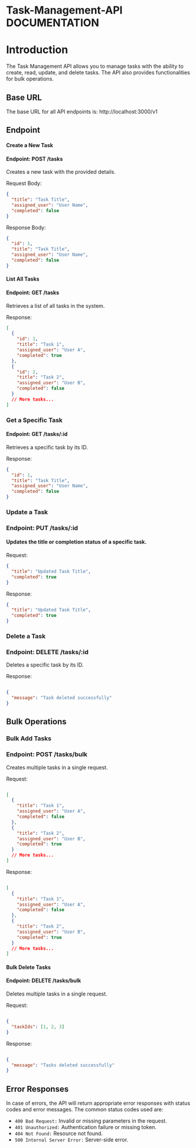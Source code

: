 # Task-Management-API DOCUMENTATION

# Introduction

The Task Management API allows you to manage tasks with the ability to create, read, update, and delete tasks. The API also provides functionalities for bulk operations.

## Base URL

The base URL for all API endpoints is: http://localhost:3000/v1

## Endpoint

#### Create a New Task
#### Endpoint: POST /tasks

Creates a new task with the provided details.

Request Body:


```json
{
  "title": "Task Title",
  "assigned_user": "User Name",
  "completed": false
}

```

Response Body:

```json
{
  "id": 1,
  "title": "Task Title",
  "assigned_user": "User Name",
  "completed": false
}

```

#### List All Tasks
#### Endpoint: GET /tasks

Retrieves a list of all tasks in the system.

Response:


```json
[
  {
    "id": 1,
    "title": "Task 1",
    "assigned_user": "User A",
    "completed": true
  },
  {
    "id": 2,
    "title": "Task 2",
    "assigned_user": "User B",
    "completed": false
  }
  // More tasks...
]

```

### Get a Specific Task
#### Endpoint: GET /tasks/:id

Retrieves a specific task by its ID.

Response:


```json
{
  "id": 1,
  "title": "Task Title",
  "assigned_user": "User Name",
  "completed": false
}

```

### Update a Task
### Endpoint: PUT /tasks/:id

#### Updates the title or completion status of a specific task.

Request:


```json
{
  "title": "Updated Task Title",
  "completed": true
}

```

Response:

```json
{
  "title": "Updated Task Title",
  "completed": true
}

```


### Delete a Task
### Endpoint: DELETE /tasks/:id

Deletes a specific task by its ID.

Response:


```json

{
  "message": "Task deleted successfully"
}

```

## Bulk Operations

### Bulk Add Tasks
### Endpoint: POST /tasks/bulk

Creates multiple tasks in a single request.

Request:

```json

[
  {
    "title": "Task 1",
    "assigned_user": "User A",
    "completed": false
  },
  {
    "title": "Task 2",
    "assigned_user": "User B",
    "completed": true
  }
  // More tasks...
]

```

Response:

```json

[
  {
    "title": "Task 1",
    "assigned_user": "User A",
    "completed": false
  },
  {
    "title": "Task 2",
    "assigned_user": "User B",
    "completed": true
  }
  // More tasks...
]

```

#### Bulk Delete Tasks
#### Endpoint: DELETE /tasks/bulk

Deletes multiple tasks in a single request.

Request:

```json

{
  "taskIds": [1, 2, 3]
}

```

Response:

```json

{
  "message": "Tasks deleted successfully"
}

```

## Error Responses

In case of errors, the API will return appropriate error responses with status codes and error messages. The common status codes used are:

* `400 Bad Request:` Invalid or missing parameters in the request.
* `401 Unauthorized:` Authentication failure or missing token.
* `404 Not Found:` Resource not found.
* `500 Internal Server Error:` Server-side error.